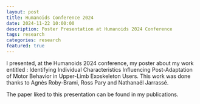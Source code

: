```yaml
---
layout: post
title: Humanoids Conference 2024
date: 2024-11-22 10:00:00
description: Poster Presentation at Humanoids 2024 Conference
tags: research
categories: research
featured: true
---
```


I presented, at the Humanoids 2024 conference, my poster about my work entitled : Identifying Individual Characteristics Influencing Post-Adaptation of Motor Behavior in Upper-Limb Exoskeleton Users. This work was done thanks to Agnès Roby-Brami, Ross Pary and Nathanaël Jarrassé.

The paper liked to this presentation can be found in my publications.
